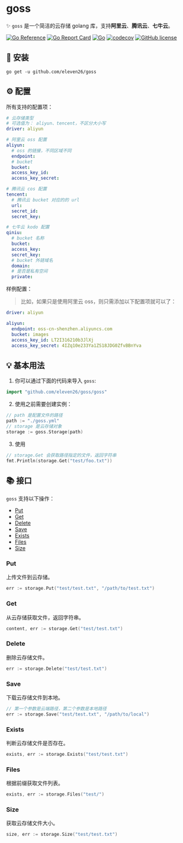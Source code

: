# goss

✨ `goss` 是一个简洁的云存储 golang 库，支持**阿里云**、**腾讯云**、**七牛云**。

[![Go Reference](https://pkg.go.dev/badge/github.com/eleven26/go-filesystem.svg)](https://pkg.go.dev/github.com/eleven26/goss)
[![Go Report Card](https://goreportcard.com/badge/github.com/eleven26/go-filesystem)](https://goreportcard.com/report/github.com/eleven26/goss)
[![Go](https://github.com/eleven26/goss/actions/workflows/go.yml/badge.svg)](https://github.com/eleven26/goss/actions/workflows/go.yml)
[![codecov](https://codecov.io/gh/eleven26/goss/branch/main/graph/badge.svg?token=UU4lLD2n4k)](https://codecov.io/gh/eleven26/goss)
[![GitHub license](https://img.shields.io/github/license/eleven26/goss)](https://github.com/eleven26/goss/blob/main/LICENSE)


## 🚀 安装

```
go get -u github.com/eleven26/goss
```


## ⚙️ 配置

所有支持的配置项：

```yaml
# 云存储类型
# 可选值为： aliyun、tencent，不区分大小写
driver: aliyun

# 阿里云 oss 配置
aliyun:
  # oss 的链接，不同区域不同
  endpoint:
  # bucket
  bucket:
  access_key_id:
  access_key_secret:

# 腾讯云 cos 配置 
tencent:
  # 腾讯云 bucket 对应的的 url
  url:
  secret_id:
  secret_key:

# 七牛云 kodo 配置
qiniu:
  # bucket 名称
  bucket:
  access_key:
  secret_key:
  # bucket 外链域名
  domain:
  # 是否是私有空间
  private:
```

样例配置：

> 比如，如果只是使用阿里云 oss，则只需添加以下配置项就可以了：

```yaml
driver: aliyun

aliyun:
  endpoint: oss-cn-shenzhen.aliyuncs.com
  bucket: images
  access_key_id: LT2I316210b3JlXj
  access_key_secret: 4IZq10e233Ya1ZS18JDG0ZfvBBnYva
```


## 💡 基本用法

1. 你可以通过下面的代码来导入 `goss`:

```go
import "github.com/eleven26/goss/goss"
```

2. 使用之前需要创建实例：

```go
// path 是配置文件的路径
path := "./goss.yml"
// storage 是云存储对象
storage := goss.Storage(path)
```

3. 使用

```go
// storage.Get 会获取路径指定的文件，返回字符串
fmt.Println(storage.Get("test/foo.txt"))
```


## 📚 接口

`goss` 支持以下操作：

- [Put](#Put)
- [Get](#Get)
- [Delete](#Delete)
- [Save](#Save)
- [Exists](#Exists)
- [Files](#Files)
- [Size](#Size)

### Put

上传文件到云存储。

```go
err := storage.Put("test/test.txt", "/path/to/test.txt")
```

### Get

从云存储获取文件，返回字符串。

```go
content, err := storage.Get("test/test.txt")
```

### Delete

删除云存储文件。

```go
err := storage.Delete("test/test.txt")
```

### Save

下载云存储文件到本地。

```go
// 第一个参数是云端路径，第二个参数是本地路径
err := storage.Save("test/test.txt", "/path/to/local")
```

### Exists

判断云存储文件是否存在。

```go
exists, err := storage.Exists("test/test.txt")
```

### Files

根据前缀获取文件列表。

```go
exists, err := storage.Files("test/")
```

### Size

获取云存储文件大小。

```go
size, err := storage.Size("test/test.txt")
```
